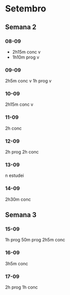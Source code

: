 # Setembro
## Semana 2
### 08-09
- 2h15m conc v
- 1h10m prog v 
### 09-09
2h5m conc v
1h prog v
### 10-09
2h15m conc v
### 11-09
2h conc
### 12-09
2h prog 
2h conc
### 13-09
n estudei
### 14-09
2h30m conc

## Semana 3
### 15-09
1h prog
50m prog
2h5m conc
### 16-09
3h5m conc
### 17-09
2h prog
1h conc